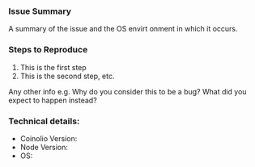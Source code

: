 ### Issue Summary

A summary of the issue and the OS envirt onment in which it occurs.

### Steps to Reproduce

1. This is the first step
2. This is the second step, etc.

Any other info e.g. Why do you consider this to be a bug? What did you expect to happen instead?

### Technical details:

* Coinolio Version:
* Node Version:
* OS: